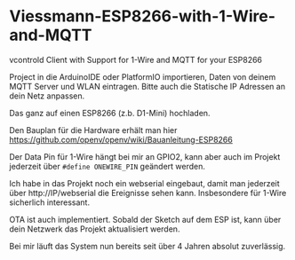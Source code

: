 # Viessmann-ESP8266-with-1-Wire-and-MQTT
vcontrold Client with Support for 1-Wire and MQTT for your ESP8266

Project in die ArduinoIDE oder PlatformIO importieren, Daten von deinem MQTT Server und WLAN eintragen. Bitte auch die Statische IP Adressen an dein Netz anpassen.

Das ganz auf einen ESP8266 (z.b. D1-Mini) hochladen.

Den Bauplan für die Hardware erhält man hier https://github.com/openv/openv/wiki/Bauanleitung-ESP8266 

Der Data Pin für 1-Wire hängt bei mir an GPIO2, kann aber auch im Projekt jederzeit über ``#define ONEWIRE_PIN`` geändert werden.

Ich habe in das Projekt noch ein webserial eingebaut, damit man jederzeit über http://IP/webserial die Ereignisse sehen kann. Insbesondere für 1-Wire sicherlich interessant.

OTA ist auch implementiert. Sobald der Sketch auf dem ESP ist, kann über dein Netzwerk das Projekt aktualisiert werden. 

Bei mir läuft das System nun bereits seit über 4 Jahren absolut zuverlässig.
